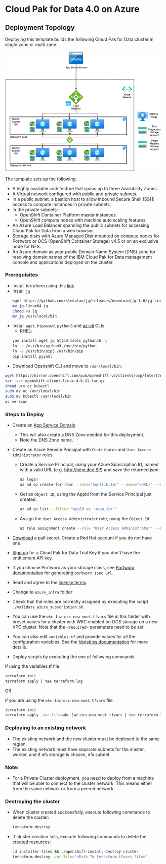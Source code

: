 # Cloud Pak for Data 4.0 on Azure

## Deployment Topology

Deploying this template builds the following Cloud Pak for Data cluster in single zone or multi zone.

![Alt text](images/AzureCPD-Arch.png)

The template sets up the following:
- A highly available architecture that spans up to three Availability Zones.
- A Virtual network configured with public and private subnets.
- In a public subnet, a bastion host to allow inbound Secure Shell (SSH) access to compute instances in private subnets.
-	In the private subnets:
    * OpenShift Container Platform master instances.
    * OpenShift compute nodes with machine auto scaling features.
- An Azure Load Balancer spanning the public subnets for accessing Cloud Pak for Data from a web browser.
- Storage disks with Azure Managed Disk mounted on compute nodes for Portworx or OCS (OpenShift Container Storage) v4.5 or on an exclusive node for NFS.
- An Azure domain as your public Domain Name System (DNS) zone for resolving domain names of the IBM Cloud Pak for Data management console and applications deployed on the cluster.

### Prerequisites
* Install terraform using this [link](https://learn.hashicorp.com/tutorials/terraform/install-cli)
* Install `jq`
  ```bash
  wget https://github.com/stedolan/jq/releases/download/jq-1.6/jq-linux64
  mv jq-linux64 jq
  chmod +x jq
  mv jq /usr/local/bin
  ```
* Install `wget`, `htpasswd`, `python3` and [az-cli](https://docs.microsoft.com/en-us/cli/azure/install-azure-cli?view=azure-cli-latest) CLIs:
  * RHEL:
  ```bash
  yum install wget jq httpd-tools python36 -y
  ln -s /usr/bin/python3 /usr/bin/python
  ln -s /usr/bin/pip3 /usr/bin/pip
  pip install pyyaml
  ```
* Download Openshift CLI and move to `/usr/local/bin`:
```bash
wget https://mirror.openshift.com/pub/openshift-v4/clients/ocp/latest/openshift-client-linux-4.6.31.tar.gz
tar -xvf openshift-client-linux-4.6.31.tar.gz
chmod u+x oc kubectl
sudo mv oc /usr/local/bin
sudo mv kubectl /usr/local/bin
oc version
```


### Steps to Deploy

* Create an [App Service Domain](https://portal.azure.com/#create/Microsoft.Domain).
  * This will also create a DNS Zone needed for this deployment.
  * Note the DNS Zone name.
* Create an Azure Service Principal with `Contributor` and `User Access Administrator` roles.
  * Create a Service Principal, using your Azure Subscription ID, named with a valid URL (e.g. http://john.doe.SP) and save the returned json:
    ```bash
    az login
    az ad sp create-for-rbac --role="Contributor" --name="<URL>" --scopes="/subscriptions/<subscription_id>"
    ```
  * Get an `Object ID`, using the AppId from the Service Principal just created:
    ```bash
    az ad sp list --filter "appId eq '<app_id>'"
    ```
  * Assign the `User Access Administrator` role, using the `Object Id`:
    ```bash
    az role assignment create --role "User Access Administrator" --assignee-object-id "<object_id>"
    ```
* [Download](https://cloud.redhat.com/openshift/install/pull-secret) a pull secret. Create a Red Hat account if you do not have one.

* [Sign up](https://www.ibm.com/account/reg/us-en/signup?formid=urx-42212) for a Cloud Pak for Data Trial Key if you don't have the entitlement API key.

* If you choose Portworx as your storage class, see [Portworx documentation](PORTWORX.md) for generating `portworx spec url`. 

* Read and agree to the [license terms](https://ibm.biz/BdffBz).

* Change to `azure_infra` folder:

* Check that the roles are correctly assigned by executing the script `./validate_azure_subscription.sh`.
* You can use the `wkc-1az-ocs-new-vnet.tfvars` file in this folder with preset values for a cluster with WKC enabled on OCS storage on a new VPC cluster. Note that the `<required>` parameters need to be set.
* You can also edit `variables.tf` and provide values for all the configuration variables. See the [Variables documentation](VARIABLES.md) for more details.

* Deploy scripts by executing the one of following commands

If using the variables.tf file

```bash
terraform init
terraform apply | tee terraform.log
```

OR 

if you are using the `wkc-1az-ocs-new-vnet.tfvars` file

```bash
terraform init
terraform apply -var-file=wkc-1az-ocs-new-vnet.tfvars | tee terraform.log
```

### Deploying to an existing network
* The existing network and the new cluster must be deployed to the same region.
* The existing network must have separate subnets for the master, worker, and if nfs storage is chosen, nfs subnet.

### Note:
* For a Private Cluster deployment, you need to deploy from a machine that will be able to connect to the cluster network. This means either from the same network or from a peered network.

### Destroying the cluster

* When cluster created successfully, execute following commands to delete the cluster:
  ```bash
  terraform destroy
  ```
* If cluster creation fails, execute following commands to delete the created resources:
  ```bash
  cd installer-files && ./openshift-install destroy cluster
  terraform destroy -var-file="<Path To terraform.tfvars file>"
  ```

